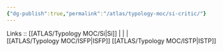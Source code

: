 ```yaml
---
{"dg-publish":true,"permalink":"/atlas/typology-moc/si-critic/"}
---
```


Links :: [[ATLAS/Typology MOC/Si\|Si]] |  |  |  
[[ATLAS/Typology MOC/ISFP\|ISFP]]
[[ATLAS/Typology MOC/ISTP\|ISTP]]
